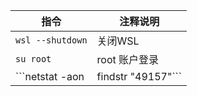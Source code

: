  指令 | 注释说明 
---|---
```wsl --shutdown``` | 关闭WSL  
```su root``` | root 账户登录
```netstat -aon|findstr "49157"``` | 查找使用指定端口




